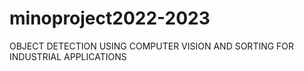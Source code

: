 # minoproject2022-2023
OBJECT DETECTION USING COMPUTER VISION AND SORTING FOR INDUSTRIAL APPLICATIONS
